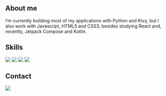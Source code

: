 ## About me
I’m currently building most of my applications with Python and Kivy, but I also work with Javascript, HTML5 and CSS3, besides studying React and, recently, Jetpack Compose and Kotlin.

## Skills
<img src="https://img.shields.io/badge/Python-3776AB?style=for-the-badge&logo=python&logoColor=white" /> <img src="https://img.shields.io/badge/JavaScript-F7DF1E?style=for-the-badge&logo=javascript&logoColor=black" /> <img src="https://img.shields.io/badge/HTML5-E34F26?style=for-the-badge&logo=html5&logoColor=white" /> <img src="https://img.shields.io/badge/CSS3-1572B6?style=for-the-badge&logo=css3&logoColor=white" />
  
## Contact 
<a href="https://www.linkedin.com/in/davi-felipe-fl-rodrigues/">
 <img src="https://img.shields.io/badge/LinkedIn-0077B5?style=for-the-badge&logo=linkedin&logoColor=white" />
</a>

<!---
davifelipef/davifelipef is a ✨ special ✨ repository because its `README.md` (this file) appears on your GitHub profile.
You can click the Preview link to take a look at your changes.
--->
